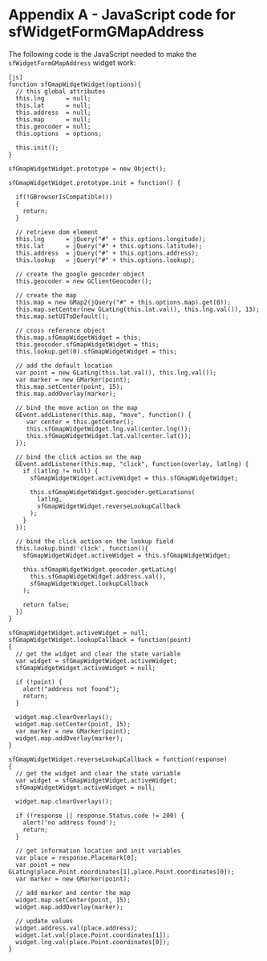 Appendix A - JavaScript code for sfWidgetFormGMapAddress
========================================================

The following code is the JavaScript needed to make the
`sfWidgetFormGMapAddress` widget work:

    [js]
    function sfGmapWidgetWidget(options){
      // this global attributes
      this.lng      = null;
      this.lat      = null;
      this.address  = null;
      this.map      = null;
      this.geocoder = null;
      this.options  = options;

      this.init();
    }

    sfGmapWidgetWidget.prototype = new Object();

    sfGmapWidgetWidget.prototype.init = function() {

      if(!GBrowserIsCompatible())
      {
        return;
      }

      // retrieve dom element
      this.lng      = jQuery("#" + this.options.longitude);
      this.lat      = jQuery("#" + this.options.latitude);
      this.address  = jQuery("#" + this.options.address);
      this.lookup   = jQuery("#" + this.options.lookup);

      // create the google geocoder object
      this.geocoder = new GClientGeocoder();

      // create the map
      this.map = new GMap2(jQuery("#" + this.options.map).get(0));
      this.map.setCenter(new GLatLng(this.lat.val(), this.lng.val()), 13);
      this.map.setUIToDefault();

      // cross reference object
      this.map.sfGmapWidgetWidget = this;
      this.geocoder.sfGmapWidgetWidget = this;
      this.lookup.get(0).sfGmapWidgetWidget = this;

      // add the default location
      var point = new GLatLng(this.lat.val(), this.lng.val());
      var marker = new GMarker(point);
      this.map.setCenter(point, 15);
      this.map.addOverlay(marker);

      // bind the move action on the map
      GEvent.addListener(this.map, "move", function() {
         var center = this.getCenter();
         this.sfGmapWidgetWidget.lng.val(center.lng());
         this.sfGmapWidgetWidget.lat.val(center.lat());
      });

      // bind the click action on the map
      GEvent.addListener(this.map, "click", function(overlay, latlng) {
        if (latlng != null) {
          sfGmapWidgetWidget.activeWidget = this.sfGmapWidgetWidget;

          this.sfGmapWidgetWidget.geocoder.getLocations(
            latlng,
            sfGmapWidgetWidget.reverseLookupCallback
          );
        }
      });

      // bind the click action on the lookup field
      this.lookup.bind('click', function(){
        sfGmapWidgetWidget.activeWidget = this.sfGmapWidgetWidget;

        this.sfGmapWidgetWidget.geocoder.getLatLng(
          this.sfGmapWidgetWidget.address.val(),
          sfGmapWidgetWidget.lookupCallback
        );

        return false;
      })
    }

    sfGmapWidgetWidget.activeWidget = null;
    sfGmapWidgetWidget.lookupCallback = function(point)
    {
      // get the widget and clear the state variable
      var widget = sfGmapWidgetWidget.activeWidget;
      sfGmapWidgetWidget.activeWidget = null;

      if (!point) {
        alert("address not found");
        return;
      }

      widget.map.clearOverlays();
      widget.map.setCenter(point, 15);
      var marker = new GMarker(point);
      widget.map.addOverlay(marker);
    }

    sfGmapWidgetWidget.reverseLookupCallback = function(response)
    {
      // get the widget and clear the state variable
      var widget = sfGmapWidgetWidget.activeWidget;
      sfGmapWidgetWidget.activeWidget = null;

      widget.map.clearOverlays();

      if (!response || response.Status.code != 200) {
        alert('no address found');
        return;
      }

      // get information location and init variables
      var place = response.Placemark[0];
      var point = new GLatLng(place.Point.coordinates[1],place.Point.coordinates[0]);
      var marker = new GMarker(point);

      // add marker and center the map
      widget.map.setCenter(point, 15);
      widget.map.addOverlay(marker);

      // update values
      widget.address.val(place.address);
      widget.lat.val(place.Point.coordinates[1]);
      widget.lng.val(place.Point.coordinates[0]);
    }
